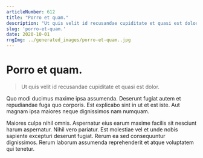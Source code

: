 ```yaml
---
articleNumber: 612
title: "Porro et quam."
description: "Ut quis velit id recusandae cupiditate et quasi est dolor."
slug: 'porro-et-quam.'
date: 2020-10-01
rngImg: ../generated_images/porro-et-quam..jpg
---
```


# Porro et quam.

> Ut quis velit id recusandae cupiditate et quasi est dolor.

Quo modi ducimus maxime ipsa assumenda. Deserunt fugiat autem et repudiandae fuga quo corporis. Est explicabo sint in ut et est iste. Aut magnam ipsa maiores neque dignissimos nam numquam.
 Maiores culpa nihil omnis. Aspernatur eius earum maxime facilis sit nesciunt harum aspernatur. Nihil vero pariatur. Est molestiae vel et unde nobis sapiente excepturi deserunt fugiat. Rerum ea sed consequuntur dignissimos. Rerum laborum assumenda reprehenderit et atque voluptatem qui tenetur.
